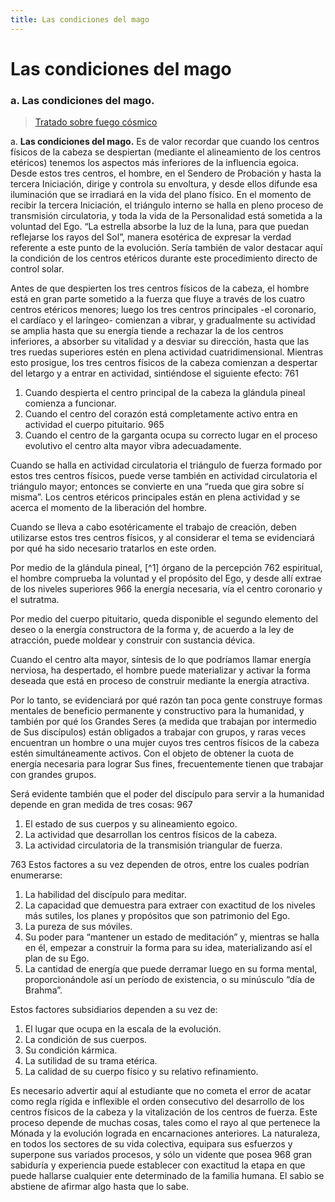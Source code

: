 ```yaml
---
title: Las condiciones del mago
---
```


# Las condiciones del mago

### a. Las condiciones del mago.

> [Tratado sobre fuego cósmico](/tratado-sobre-fuego-cosmico/el-hombre-y-los-espiritus-del-fuego#a-las-condiciones-del-mago)

a. **Las condiciones del mago.** Es de valor recordar que cuando los centros físicos de la cabeza se despiertan (mediante el alineamiento de los centros etéricos) tenemos los aspectos más inferiores de la influencia egoica. Desde estos tres centros, el hombre, en el Sendero de Probación y hasta la tercera Iniciación, dirige y controla su envoltura, y desde ellos difunde esa iluminación que se irradiará en la vida del plano físico. En el momento de recibir la tercera Iniciación, el triángulo interno se halla en pleno proceso de transmisión circulatoria, y toda la vida de la Personalidad está sometida a la voluntad del Ego. “La estrella absorbe la luz de la luna, para que puedan reflejarse los rayos del Sol”, manera esotérica de expresar la verdad referente a este punto de la evolución. Sería también de valor destacar aquí la condición de los centros etéricos durante este procedimiento directo de control solar.

Antes de que despierten los tres centros físicos de la cabeza, el hombre está en gran parte sometido a la fuerza que fluye a través de los cuatro centros etéricos menores; luego los tres centros principales -el coronario, el cardíaco y el laríngeo- comienzan a vibrar, y gradualmente su actividad se amplia hasta que su energía tiende a rechazar la de los centros inferiores, a absorber su vitalidad y a desviar su dirección, hasta que las tres ruedas superiores estén en plena actividad cuatridimensional. Mientras esto prosigue, los tres centros físicos de la cabeza comienzan a despertar del letargo y a entrar en actividad, sintiéndose el siguiente efecto: <pin lang="es">761</pin>

1. Cuando despierta el centro principal de la cabeza la glándula pineal comienza a funcionar.
2. Cuando el centro del corazón está completamente activo entra en actividad el cuerpo pituitario. <pin lang="en">965</pin>
3. Cuando el centro de la garganta ocupa su correcto lugar en el proceso evolutivo el centro alta mayor vibra adecuadamente.

Cuando se halla en actividad circulatoria el triángulo de fuerza formado por estos tres centros físicos, puede verse también en actividad circulatoria el triángulo mayor; entonces se convierte en una “rueda que gira sobre sí misma”. Los centros etéricos principales están en plena actividad y se acerca el momento de la liberación del hombre.

Cuando se lleva a cabo esotéricamente el trabajo de creación, deben utilizarse estos tres centros físicos, y al considerar el tema se evidenciará por qué ha sido necesario tratarlos en este orden.

Por medio de la glándula pineal, [^1] órgano de la percepción <pin lang="es">762</pin> espiritual, el hombre comprueba la voluntad y el propósito del Ego, y desde allí extrae de los niveles superiores <pin lang="en">966</pin> la energía necesaria, vía el centro coronario y el sutratma.

Por medio del cuerpo pituitario, queda disponible el segundo elemento del deseo o la energía constructora de la forma y, de acuerdo a la ley de atracción, puede moldear y construir con sustancia dévica.

Cuando el centro alta mayor, síntesis de lo que podríamos llamar energía nerviosa, ha despertado, el hombre puede materializar y activar la forma deseada que está en proceso de construir mediante la energía atractiva.

Por lo tanto, se evidenciará por qué razón tan poca gente construye formas mentales de beneficio permanente y constructivo para la humanidad, y también por qué los Grandes Seres (a medida que trabajan por intermedio de Sus discípulos) están obligados a trabajar con grupos, y raras veces encuentran un hombre o una mujer cuyos tres centros físicos de la cabeza estén simultáneamente activos. Con el objeto de obtener la cuota de energía necesaria para lograr Sus fines, frecuentemente tienen que trabajar con grandes grupos.

Será evidente también que el poder del discípulo para servir a la humanidad depende en gran medida de tres cosas: <pin lang="en">967</pin>

1. El estado de sus cuerpos y su alineamiento egoico.
2. La actividad que desarrollan los centros físicos de la cabeza.
3. La actividad circulatoria de la transmisión triangular de fuerza.

<p><pin lang="es">763</pin> Estos factores a su vez dependen de otros, entre los cuales podrían enumerarse:</p>

1. La habilidad del discípulo para meditar.
2. La capacidad que demuestra para extraer con exactitud de los niveles más sutiles, los planes y propósitos que son patrimonio del Ego.
3. La pureza de sus móviles.
4. Su poder para “mantener un estado de meditación” y, mientras se halla en él, empezar a construir la forma para su idea, materializando así el plan de su Ego.
5. La cantidad de energía que puede derramar luego en su forma mental, proporcionándole así un período de existencia, o su minúsculo “día de Brahma”.

Estos factores subsidiarios dependen a su vez de:

1. El lugar que ocupa en la escala de la evolución.
2. La condición de sus cuerpos.
3. Su condición kármica.
4. La sutilidad de su trama etérica.
5. La calidad de su cuerpo físico y su relativo refinamiento.

Es necesario advertir aquí al estudiante que no cometa el error de acatar como regla rígida e inflexible el orden consecutivo del desarrollo de los centros físicos de la cabeza y la vitalización de los centros de fuerza. Este proceso depende de muchas cosas, tales como el rayo al que pertenece la Mónada y la evolución lograda en encarnaciones anteriores. La naturaleza, en todos los sectores de su vida colectiva, equipara sus esfuerzos y superpone sus variados procesos, y sólo un vidente que posea <pin lang="en">968</pin> gran sabiduría y experiencia puede establecer con exactitud la etapa en que puede hallarse cualquier ente determinado de la familia humana. El sabio se abstiene de afirmar algo hasta que lo sabe.
